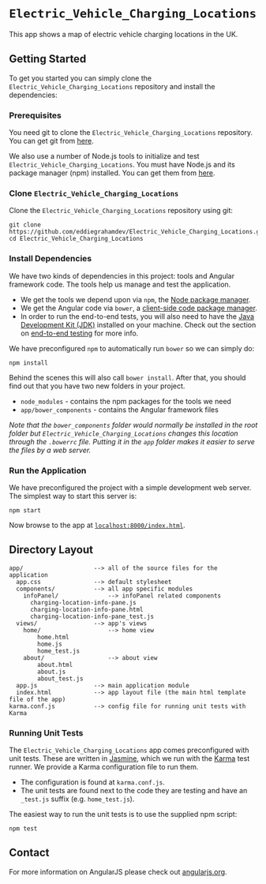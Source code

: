 # `Electric_Vehicle_Charging_Locations`

This app shows a map of electric vehicle charging locations in the UK.


## Getting Started

To get you started you can simply clone the `Electric_Vehicle_Charging_Locations` repository and install the dependencies:

### Prerequisites

You need git to clone the `Electric_Vehicle_Charging_Locations` repository. You can get git from [here][git].

We also use a number of Node.js tools to initialize and test `Electric_Vehicle_Charging_Locations`. You must have Node.js
and its package manager (npm) installed. You can get them from [here][node].

### Clone `Electric_Vehicle_Charging_Locations`

Clone the `Electric_Vehicle_Charging_Locations` repository using git:

```
git clone https://github.com/eddiegrahamdev/Electric_Vehicle_Charging_Locations.git
cd Electric_Vehicle_Charging_Locations
```

### Install Dependencies

We have two kinds of dependencies in this project: tools and Angular framework code. The tools help
us manage and test the application.

* We get the tools we depend upon via `npm`, the [Node package manager][npm].
* We get the Angular code via `bower`, a [client-side code package manager][bower].
* In order to run the end-to-end tests, you will also need to have the
  [Java Development Kit (JDK)][jdk] installed on your machine. Check out the section on
  [end-to-end testing](#e2e-testing) for more info.

We have preconfigured `npm` to automatically run `bower` so we can simply do:

```
npm install
```

Behind the scenes this will also call `bower install`. After that, you should find out that you have
two new folders in your project.

* `node_modules` - contains the npm packages for the tools we need
* `app/bower_components` - contains the Angular framework files

*Note that the `bower_components` folder would normally be installed in the root folder but
`Electric_Vehicle_Charging_Locations` changes this location through the `.bowerrc` file. Putting it in the `app` folder
makes it easier to serve the files by a web server.*

### Run the Application

We have preconfigured the project with a simple development web server. The simplest way to start
this server is:

```
npm start
```

Now browse to the app at [`localhost:8000/index.html`][local-app-url].


## Directory Layout

```
app/                    --> all of the source files for the application
  app.css               --> default stylesheet
  components/           --> all app specific modules
    infoPanel/              --> infoPanel related components
      charging-location-info-pane.js
      charging-location-info-pane.html
      charging-location-info-pane_test.js
  views/                --> app's views
    home/                   --> home view
        home.html
        home.js
        home_test.js
    about/                  --> about view
        about.html
        about.js
        about_test.js
  app.js                --> main application module
  index.html            --> app layout file (the main html template file of the app)
karma.conf.js           --> config file for running unit tests with Karma
```

### Running Unit Tests

The `Electric_Vehicle_Charging_Locations` app comes preconfigured with unit tests. These are written in [Jasmine][jasmine],
which we run with the [Karma][karma] test runner. We provide a Karma configuration file to run them.

* The configuration is found at `karma.conf.js`.
* The unit tests are found next to the code they are testing and have an `_test.js` suffix (e.g.
  `home_test.js`).

The easiest way to run the unit tests is to use the supplied npm script:

```
npm test
```

## Contact

For more information on AngularJS please check out [angularjs.org][angularjs].


[angularjs]: https://angularjs.org/
[bower]: http://bower.io/
[git]: https://git-scm.com/
[http-server]: https://github.com/indexzero/http-server
[jasmine]: https://jasmine.github.io/
[jdk]: https://wikipedia.org/wiki/Java_Development_Kit
[jdk-download]: http://www.oracle.com/technetwork/java/javase/downloads
[karma]: https://karma-runner.github.io/
[local-app-url]: http://localhost:8000/index.html
[node]: https://nodejs.org/
[npm]: https://www.npmjs.org/
[protractor]: http://www.protractortest.org/
[selenium]: http://docs.seleniumhq.org/
[travis]: https://travis-ci.org/
[travis-docs]: https://docs.travis-ci.com/user/getting-started
